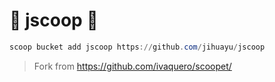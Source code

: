 # 🍨 jscoop 🍨

```powershell
scoop bucket add jscoop https://github.com/jihuayu/jscoop
```

> Fork from https://github.com/ivaquero/scoopet/